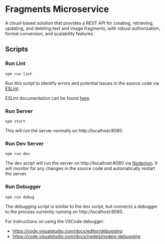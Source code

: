 # Fragments Microservice

A cloud-based solution that provides a REST API for creating, retrieving, updating, and deleting text and image fragments, with robust authorization, format conversion, and scalability features.

## Scripts

### Run Lint

```
npm run lint
```

Run this script to identify errors and potential issues in the source code via [ESLint](https://eslint.org/).

ESLint documentation can be found [here](https://eslint.org/docs/latest).

### Run Server

```
npm start
```

This will run the server normally on http://localhost:8080.

### Run Dev Server

```
npm run dev
```

The dev script will run the server on http://localhost:8080 via [Nodemon](https://nodemon.io/). It will monitor for any changes in the source code and automatically restart the server.

### Run Debugger

```
npm run debug
```

The debugging script is similar to the dev script, but connects a debugger to the process currently running on http://localhost:8080.

For instructions on using the VSCode debugger:

- https://code.visualstudio.com/docs/editor/debugging
- https://code.visualstudio.com/docs/nodejs/nodejs-debugging
